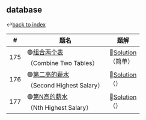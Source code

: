 ## database

↩[back to index](../README.md)

| #    | 题名                                                         | 题解                               |
| ---- | ------------------------------------------------------------ | ---------------------------------- |
| 175  | 🟢[组合两个表](https://leetcode-cn.com/problems/combine-two-tables/)</br>（Combine Two Tables） | 📝[Solution](./175.md)</br>（简单） |
| 176  | 🟢[第二高的薪水](https://leetcode-cn.com/problems/second-highest-salary/submissions/)</br>（Second Highest Salary） | 📝[Solution](./176.md)</br>（）     |
| 177  | 🟢[第N高的薪水](https://leetcode-cn.com/problems/nth-highest-salary/)</br>（Nth Highest Salary） | 📝[Solution](./177.md)</br>（）     |



